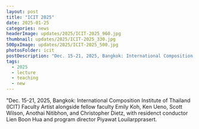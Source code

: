 ```yaml
---
layout: post
title: "ICIT 2025"
date: 2025-01-25
categories: news
headerImage: updates/2025/ICIT-2025_960.jpg
thumbnail: updates/2025/ICIT-2025_330.jpg
500pxImage: updates/2025/ICIT-2025_500.jpg
photosFolder: icit
postDescription: "Dec. 15-21, 2025, Bangkok: International Composition Institute of Thailand (ICIT) Faculty Artist alonside fellow faculty members Emily Koh, Ken Ueno, Scott Wilson, Anothai Nitibhon, & Christopher Dietz."
tags:
  - 2025
  - lecture
  - teaching
  - new
---
```


"Dec. 15-21, 2025, Bangkok: International Composition Institute of Thailand (ICIT) Faculty Artist alongside fellow faculty Emily Koh, Ken Ueno, Scott Wilson, Anothai Nitibhon, and Christopher Dietz, with residenct conductor Lien Boon Hua and program director Piyawat Louilarpprasert.
